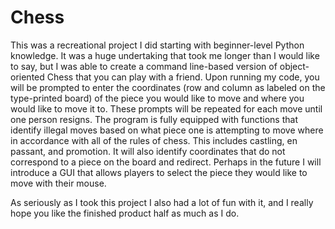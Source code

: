 # Chess
This was a recreational project I did starting with beginner-level Python knowledge. It was a huge undertaking that took me longer than I would like to say, but I was able to create a command line-based version of object-oriented Chess that you can play with a friend. Upon running my code, you will be prompted to enter the coordinates (row and column as labeled on the type-printed board) of the piece you would like to move and where you would like to move it to. These prompts will be repeated for each move until one person resigns. The program is fully equipped with functions that identify illegal moves based on what piece one is attempting to move where in accordance with all of the rules of chess. This includes castling, en passant, and promotion. It will also identify coordinates that do not correspond to a piece on the board and redirect. Perhaps in the future I will introduce a GUI that allows players to select the piece they would like to move with their mouse. 

As seriously as I took this project I also had a lot of fun with it, and I really hope you like the finished product half as much as I do. 
